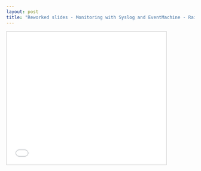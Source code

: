 ```yaml
---
layout: post
title: "Reworked slides - Monitoring with Syslog and EventMachine - RailsWayConf 2012"
---
```


<iframe src="//www.slideshare.net/slideshow/embed_code/13223544?rel=0" width="427" height="356" frameborder="0" marginwidth="0" marginheight="0" scrolling="no" style="border:1px solid #CCC; border-width:1px; margin-bottom:5px; max-width: 100%;" allowfullscreen> </iframe>

